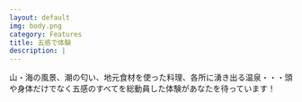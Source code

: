 ```yaml
---
layout: default
img: body.png
category: Features
title: 五感で体験
description: |
---
```

山・海の風景、潮の匂い、地元食材を使った料理、各所に湧き出る温泉・・・頭や身体だけでなく五感のすべてを総動員した体験があなたを待っています！
